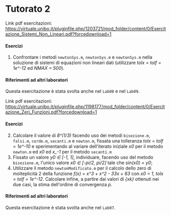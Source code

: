 # Tutorato 2

Link pdf esercitazioni: https://virtuale.unibo.it/pluginfile.php/1203721/mod_folder/content/0/Esercitazione_Sistemi_Non_Lineari.pdf?forcedownload=1

#### Esercizi

1. Confrontare i metodi `newtonSys.m`, `newtonSys.m` e `newtonSys.m` nella soluzione di sistemi di equazioni non lineari dati (utilizzare _tolx = tolf = 1e^-12_ ed _NMAX = 500_).

#### Riferimenti ad altri laboratori

Questa esercitazione è stata svolta anche nel `Lab08` e nel `Lab09`.

Link pdf esercitazioni: https://virtuale.unibo.it/pluginfile.php/1198177/mod_folder/content/0/Esercitazione_Zeri_Funzioni.pdf?forcedownload=1

#### Esercizi

2. Calcolare il valore di _8^(1/3)_ facendo uso dei metodi `bisezione.m`, `falsi.m`, `corde.m`, `secanti.m` e `newton.m`, fissata una tolleranza _tolx = tolf = 1e^-10_ e sperimentando al variare dell'iterato iniziale _x0_ per il metodo `newton.m` ed _x0_ ed _x\_-1_ per il metodo `secanti.m`
3. Fissato un valore _y0 ∈ [-1, 1]_, individuare, facendo uso del metodo `bisezione.m`, l'unico valore _x0 ∈ [-pi/2, pi/2]_ tale che _sin(x0) = y0_;
4. Utilizzare il metodo `newtonModificato.m` per il calcolo dello zero di molteplicità 2 della funzione _f(x) = x^3 + x^2 - 33x + 63_ con _x0 = 1_, _tolx = tolf = 1e^-12_. Calcolare infine, a partire dai valori di _{xk}_ ottenuti nei due casi, la stima dell'ordine di convergenza _p_.

#### Riferimenti ad altri laboratori

Questa esercitazione è stata svolta anche nel `Lab07`.
